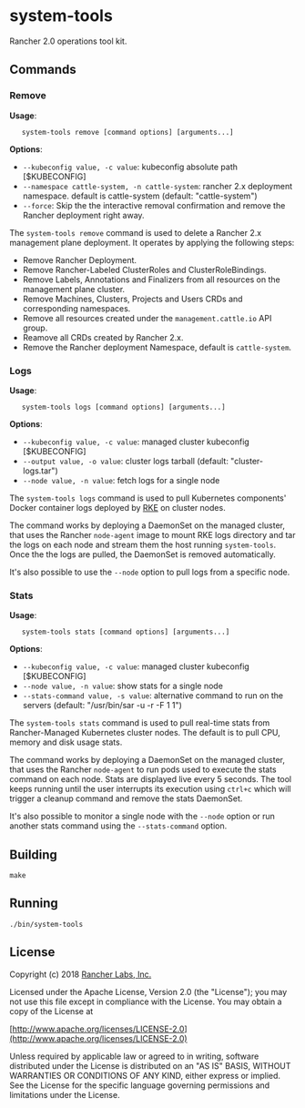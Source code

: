 system-tools
============

Rancher 2.0 operations tool kit.

## Commands
### Remove

**Usage**:
```
   system-tools remove [command options] [arguments...]
```

**Options**:

-   `--kubeconfig value, -c value`:                 kubeconfig absolute path [$KUBECONFIG]
-   `--namespace cattle-system, -n cattle-system`:  rancher 2.x deployment namespace. default is cattle-system (default: "cattle-system")
-   `--force`:                                      Skip the the interactive removal confirmation and remove the Rancher deployment right away.


The `system-tools remove` command is used to delete a Rancher 2.x management plane deployment. It operates by applying the following steps:
- Remove Rancher Deployment.
- Remove Rancher-Labeled ClusterRoles and ClusterRoleBindings.
- Remove Labels, Annotations and Finalizers from all resources on the management plane cluster.
- Remove Machines, Clusters, Projects and Users CRDs and corresponding namespaces.
- Remove all resources created under the `management.cattle.io` API group.
- Reamove all CRDs created by Rancher 2.x.
- Remove the Rancher deployment Namespace, default is `cattle-system`.


### Logs

**Usage**:
```
   system-tools logs [command options] [arguments...]
```
**Options**:
-   `--kubeconfig value, -c value`:  managed cluster kubeconfig [$KUBECONFIG]
-   `--output value, -o value`:      cluster logs tarball (default: "cluster-logs.tar")
-   `--node value, -n value`:        fetch logs for a single node

The `system-tools logs` command is used to pull Kubernetes components' Docker container logs deployed by [RKE](https://github.com/rancher/rke) on cluster nodes.

The command works by deploying a DaemonSet on the managed cluster, that uses the Rancher `node-agent` image to mount RKE logs directory and tar the logs on each node and stream them the host running `system-tools`. Once the the logs are pulled, the DaemonSet is removed automatically.

It's also possible to use the `--node` option to pull logs from a specific node.

### Stats

**Usage**:
```
   system-tools stats [command options] [arguments...]
```

**Options**:
-   `--kubeconfig value, -c value`:     managed cluster kubeconfig [$KUBECONFIG]
-   `--node value, -n value`:           show stats for a single node
-   `--stats-command value, -s value`:  alternative command to run on the servers (default: "/usr/bin/sar -u -r -F 1 1")

The `system-tools stats` command is used to pull real-time stats from Rancher-Managed Kubernetes cluster nodes. The default is to pull CPU, memory and disk usage stats.

The command works by deploying a DaemonSet on the managed cluster, that uses the Rancher `node-agent` to run pods used to execute the stats command on each node. Stats are displayed live every 5 seconds. The tool keeps running until the user interrupts its execution using `ctrl+c` which will trigger a cleanup command and remove the stats DaemonSet.

It's also possible to monitor a single node with the `--node` option or run another stats command using the `--stats-command` option.  
## Building

`make`


## Running

`./bin/system-tools`

## License
Copyright (c) 2018 [Rancher Labs, Inc.](http://rancher.com)

Licensed under the Apache License, Version 2.0 (the "License");
you may not use this file except in compliance with the License.
You may obtain a copy of the License at

[http://www.apache.org/licenses/LICENSE-2.0](http://www.apache.org/licenses/LICENSE-2.0)

Unless required by applicable law or agreed to in writing, software
distributed under the License is distributed on an "AS IS" BASIS,
WITHOUT WARRANTIES OR CONDITIONS OF ANY KIND, either express or implied.
See the License for the specific language governing permissions and
limitations under the License.
